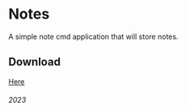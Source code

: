 # Notes
  A simple note cmd application that will store notes.
## Download
  [Here](https://github.com/mintGeorge/Notes/raw/main/a.exe)

###### 2023 
